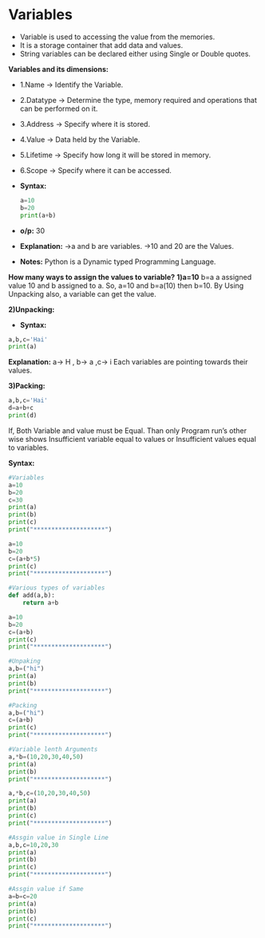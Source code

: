 # Variables
  - Variable is used to accessing the value from the memories.
  - It is a storage container that add data and values.
  - String variables can be declared either using Single or Double quotes.

**Variables and its dimensions:**
  - 1.Name → Identify the Variable.
  - 2.Datatype → Determine the type, memory required and operations that can be performed on it.
  - 3.Address → Specify where it is stored.
  - 4.Value → Data held by the Variable.
  - 5.Lifetime → Specify how long it will be stored in memory.
  - 6.Scope → Specify where it can be accessed.

- **Syntax:**
  ```python
  a=10
  b=20
  print(a+b)
  ```
- **o/p:**
  30
- **Explanation:**
  →a and b are variables.
  →10 and 20 are the Values.
- **Notes:**
  Python is a Dynamic typed Programming Language.

**How many ways to assign the values to variable?**
  **1)a=10**
    b=a
  a assigned value 10 and b assigned to a. So, a=10 and b=a(10) then b=10.
  By Using Unpacking also, a variable can get the value.

  **2)Unpacking:**
  - **Syntax:**
  ```python
  a,b,c='Hai'
  print(a)
  ```
**Explanation:**
  a→ H , b→ a ,c→ i
  Each variables are pointing towards their values.

  **3)Packing:**
  ```python
  a,b,c='Hai'
  d=a+b+c
  print(d)
  ```
  If, Both Variable and value must be Equal. Than only Program run’s other wise shows Insufficient
  variable equal to values or Insufficient values equal to variables.

**Syntax:**
  ```python
  #Variables
  a=10
  b=20
  c=30
  print(a)
  print(b)
  print(c)
  print("********************")

  a=10
  b=20
  c=(a+b*5)
  print(c)
  print("********************")

  #Various types of variables
  def add(a,b):
      return a+b

  a=10
  b=20
  c=(a+b)
  print(c)
  print("********************")

  #Unpaking
  a,b=("hi")
  print(a)
  print(b)
  print("********************")

  #Packing
  a,b=("hi")
  c=(a+b)
  print(c)
  print("********************")

  #Variable lenth Arguments
  a,*b=(10,20,30,40,50)
  print(a)
  print(b)
  print("********************")

  a,*b,c=(10,20,30,40,50)
  print(a)
  print(b)
  print(c)
  print("********************")

  #Assgin value in Single Line
  a,b,c=10,20,30
  print(a)
  print(b)
  print(c)
  print("********************")

  #Assgin value if Same
  a=b=c=20
  print(a)
  print(b)
  print(c)
  print("********************")
  ```
